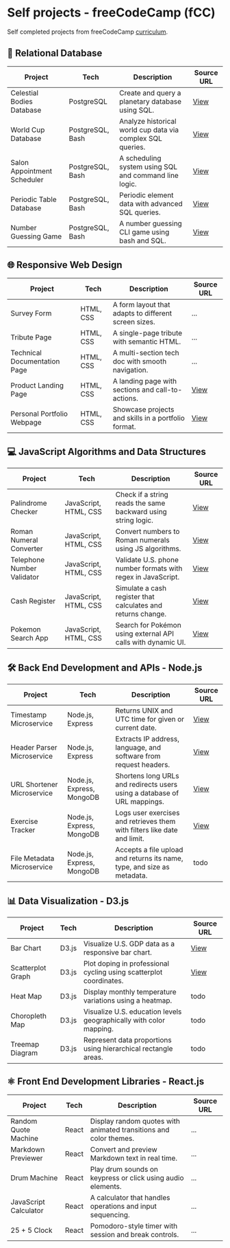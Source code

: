 # Self projects - freeCodeCamp (fCC)

Self completed projects from freeCodeCamp [curriculum](https://www.freecodecamp.org/learn).

## 📘 Relational Database

| Project                     | Tech             | Description                                                | Source URL                           |
| --------------------------- | ---------------- | ---------------------------------------------------------- | ------------------------------------ |
| Celestial Bodies Database   | PostgreSQL       | Create and query a planetary database using SQL.           | [View](https://tinyurl.com/2alw2l8h) |
| World Cup Database          | PostgreSQL, Bash | Analyze historical world cup data via complex SQL queries. | [View](https://tinyurl.com/27rtdm58) |
| Salon Appointment Scheduler | PostgreSQL, Bash | A scheduling system using SQL and command line logic.      | [View](https://tinyurl.com/26bfw3wc) |
| Periodic Table Database     | PostgreSQL, Bash | Periodic element data with advanced SQL queries.           | [View](https://tinyurl.com/26pwwd2y) |
| Number Guessing Game        | PostgreSQL, Bash | A number guessing CLI game using bash and SQL.             | [View](https://tinyurl.com/27mylrcl) |

## 🌐 Responsive Web Design

| Project                      | Tech      | Description                                          | Source URL                           |
| ---------------------------- | --------- | ---------------------------------------------------- | ------------------------------------ |
| Survey Form                  | HTML, CSS | A form layout that adapts to different screen sizes. | ...                                  |
| Tribute Page                 | HTML, CSS | A single-page tribute with semantic HTML.            | ...                                  |
| Technical Documentation Page | HTML, CSS | A multi-section tech doc with smooth navigation.     | ...                                  |
| Product Landing Page         | HTML, CSS | A landing page with sections and call-to-actions.    | [View](https://tinyurl.com/244gtc3b) |
| Personal Portfolio Webpage   | HTML, CSS | Showcase projects and skills in a portfolio format.  | [View](https://tinyurl.com/23c8huw9) |

## 💻 JavaScript Algorithms and Data Structures

| Project                    | Tech                  | Description                                                   | Source URL                           |
| -------------------------- | --------------------- | ------------------------------------------------------------- | ------------------------------------ |
| Palindrome Checker         | JavaScript, HTML, CSS | Check if a string reads the same backward using string logic. | [View](https://tinyurl.com/278xmdgd) |
| Roman Numeral Converter    | JavaScript, HTML, CSS | Convert numbers to Roman numerals using JS algorithms.        | [View](https://tinyurl.com/23w997ul) |
| Telephone Number Validator | JavaScript, HTML, CSS | Validate U.S. phone number formats with regex in JavaScript.  | [View](https://tinyurl.com/24gwc582) |
| Cash Register              | JavaScript, HTML, CSS | Simulate a cash register that calculates and returns change.  | [View](https://tinyurl.com/2ywmsqmc) |
| Pokemon Search App         | JavaScript, HTML, CSS | Search for Pokémon using external API calls with dynamic UI.  | [View](https://tinyurl.com/22ga2935) |

## 🛠️ Back End Development and APIs - Node.js

| Project                    | Tech                      | Description                                                              | Source URL                           |
| -------------------------- | ------------------------- | ------------------------------------------------------------------------ | ------------------------------------ |
| Timestamp Microservice     | Node.js, Express          | Returns UNIX and UTC time for given or current date.                     | [View](https://tinyurl.com/ypekplv8) |
| Header Parser Microservice | Node.js, Express          | Extracts IP address, language, and software from request headers.        | [View](https://tinyurl.com/ysalwl8o) |
| URL Shortener Microservice | Node.js, Express, MongoDB | Shortens long URLs and redirects users using a database of URL mappings. | [View](https://tinyurl.com/yuj77uyz) |
| Exercise Tracker           | Node.js, Express, MongoDB | Logs user exercises and retrieves them with filters like date and limit. | [View](https://tinyurl.com/ypw4sno8) |
| File Metadata Microservice | Node.js, Express, MongoDB | Accepts a file upload and returns its name, type, and size as metadata.  | todo                                 |

## 📊 Data Visualization - D3.js

| Project           | Tech  | Description                                                        | Source URL                           |
| ----------------- | ----- | ------------------------------------------------------------------ | ------------------------------------ |
| Bar Chart         | D3.js | Visualize U.S. GDP data as a responsive bar chart.                 | [View](https://tinyurl.com/24kbxj7z) |
| Scatterplot Graph | D3.js | Plot doping in professional cycling using scatterplot coordinates. | [View](https://tinyurl.com/2cm7xt9x) |
| Heat Map          | D3.js | Display monthly temperature variations using a heatmap.            | todo                                 |
| Choropleth Map    | D3.js | Visualize U.S. education levels geographically with color mapping. | todo                                 |
| Treemap Diagram   | D3.js | Represent data proportions using hierarchical rectangle areas.     | todo                                 |

## ⚛️ Front End Development Libraries - React.js

| Project               | Tech  | Description                                                       | Source URL |
| --------------------- | ----- | ----------------------------------------------------------------- | ---------- |
| Random Quote Machine  | React | Display random quotes with animated transitions and color themes. | ...        |
| Markdown Previewer    | React | Convert and preview Markdown text in real time.                   | ...        |
| Drum Machine          | React | Play drum sounds on keypress or click using audio elements.       | ...        |
| JavaScript Calculator | React | A calculator that handles operations and input sequencing.        | ...        |
| 25 + 5 Clock          | React | Pomodoro-style timer with session and break controls.             | ...        |
